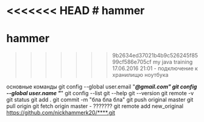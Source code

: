 <<<<<<< HEAD
﻿# hammer
=======
# hammer
>>>>>>> 9b2634ed37021b4b9c526245f8599cf586e705cf
my java training
17.06.2016 21:01 - подключение к хранилищю ноутбука

основные команды
git config --global user.email "***@gmail.com"
git config --global user.name "***"
git config --list
git --help
git --version
git remote -v
git status
git add .
git commit -m "бла бла бла"
git push original master
git pull origin
git fetch origin master - ???????
git remote add new_original https://github.com/nickhammerk20/****.git
